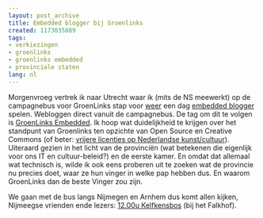 ```yaml
---
layout: post_archive
title: Embedded blogger bij Groenlinks
created: 1173035889
tags:
- verkiezingen
- groenlinks
- groenlinks embedded
- provinciale staten
lang: nl
---
```

Morgenvroeg vertrek ik naar Utrecht waar ik (mits de NS meewerkt) op de campagnebus voor GroenLinks stap voor [weer](http://bler.webschuur.com/het_begin_naar_hilversum_om_de_bus_te_halen) een dag [embedded blogger](http://www.linkselente.nl/) spelen. Webloggen direct vanuit de campagnebus. De tag om dit te volgen is [GroenLinks Embedded](http://bler.webschuur.com/categorieen/site_classification/groenlinks_embedded). Ik hoop wat duidelijkheid te krijgen over het standpunt van Groenlinks ten opzichte van Open Source en Creative Commons (of beter: [vrijere licenties op Nederlandse kunst/cultuur](http://www.denieuwereporter.nl/?p=748)). Uiteraard gezien in het licht van de provinciën (wat betekenen die eigenlijk voor ons IT en cultuur-beleid?) en de eerste kamer. En omdat dat allemaal wat technisch is, wilde ik ook eens proberen uit te zoeken wat de provincie nu precies doet, waar ze hun vinger in welke pap hebben dus. En waarom GroenLinks dan de beste Vinger zou zijn.

We gaan met de bus langs Nijmegen en Arnhem dus komt allen kijken, Nijmeegse vrienden ende lezers: [12.00u Kelfkensbos](http://www.linkselente.nl/waar-is-femke) (bij het Falkhof).
